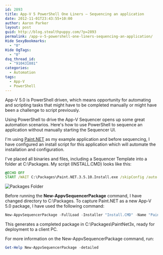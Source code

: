 ```yaml
---
id: 2893
title: App-V 5 PowerShell One Liners – Sequencing an application
date: 2012-11-01T23:43:55+10:00
author: Aaron Parker
layout: post
guid: http://blog.stealthpuppy.com/?p=2893
permalink: /app-v-5-powershell-one-liners-sequencing-an-application/
Hide SexyBookmarks:
  - "0"
Hide OgTags:
  - "0"
dsq_thread_id:
  - "910431881"
categories:
  - Automation
tags:
  - App-V
  - PowerShell
---
```

App-V 5.0 is PowerShell driven, which means opportunity for automating and scripting tasks that might have to be completed manually or might have been a challenge to script previously.

Using PowerShell to drive the App-V Sequencer opens up some great automation scenarios. Here's how to use PowerShell to sequence an application without manually starting the Sequencer UI.

I'm using [Paint.NET](http://getpaint.net) as my example application and before sequencing, I have configured an install script for this application which will automate the installation and configuration.

I've placed all binaries and files, including a Sequencer Template into a folder at C:\Packages. My script (INSTALL.CMD) looks like this:

```cmd
@ECHO OFF  
START /WAIT C:\Packages\Paint.NET.3.5.10.Install.exe /skipConfig /auto PDNUPDATING=0 CHECKFORUPDATES=0 DESKTOPSHORTCUT=0
```

![Packages Folder]({{site.baseurl}}/media/2012/11/PackagesFolder.png)

Before running the **New-AppvSequencerPackage** command, I have changed directory to C:\Packages. To capture Paint.NET as a new App-V 5.0 package, I have used the following command:

```powershell
New-AppvSequencerPackage -FullLoad -Installer "Install.CMD" -Name "PaintNet3x" -Path "C:\Packages" -PrimaryVirtualApplicationDirectory "C:\Program Files\Paint.Net" -TemplateFilePath "AppV5SequencerTemplate.appvt" -Verbose
```

This generates a completed package in C:\Packages\PaintNet3x, ready for deployment to a client PC.

For more information on the New-AppvSequencerPackage command, run:

```powershell
Get-Help New-AppvSequencerPackage -detailed
```
